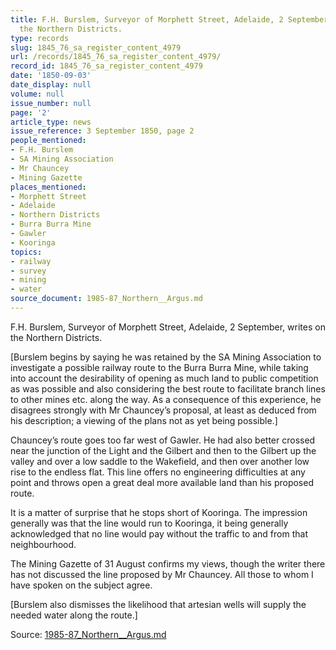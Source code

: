 ```yaml
---
title: F.H. Burslem, Surveyor of Morphett Street, Adelaide, 2 September, writes on
  the Northern Districts.
type: records
slug: 1845_76_sa_register_content_4979
url: /records/1845_76_sa_register_content_4979/
record_id: 1845_76_sa_register_content_4979
date: '1850-09-03'
date_display: null
volume: null
issue_number: null
page: '2'
article_type: news
issue_reference: 3 September 1850, page 2
people_mentioned:
- F.H. Burslem
- SA Mining Association
- Mr Chauncey
- Mining Gazette
places_mentioned:
- Morphett Street
- Adelaide
- Northern Districts
- Burra Burra Mine
- Gawler
- Kooringa
topics:
- railway
- survey
- mining
- water
source_document: 1985-87_Northern__Argus.md
---
```


F.H. Burslem, Surveyor of Morphett Street, Adelaide, 2 September, writes on the Northern Districts.

[Burslem begins by saying he was retained by the SA Mining Association to investigate a possible railway route to the Burra Burra Mine, while taking into account the desirability of opening as much land to public competition as was possible and also considering the best route to facilitate branch lines to other mines etc. along the way.  As a consequence of this experience, he disagrees strongly with Mr Chauncey’s proposal, at least as deduced from his description; a viewing of the plans not as yet being possible.]

Chauncey’s route goes too far west of Gawler.  He had also better crossed near the junction of the Light and the Gilbert and then to the Gilbert up the valley and over a low saddle to the Wakefield, and then over another low rise to the endless flat.  This line offers no engineering difficulties at any point and throws open a great deal more available land than his proposed route.

It is a matter of surprise that he stops short of Kooringa.  The impression generally was that the line would run to Kooringa, it being generally acknowledged that no line would pay without the traffic to and from that neighbourhood.

The Mining Gazette of 31 August confirms my views, though the writer there has not discussed the line proposed by Mr Chauncey.  All those to whom I have spoken on the subject agree.

[Burslem also dismisses the likelihood that artesian wells will supply the needed water along the route.]

Source: [1985-87_Northern__Argus.md](/downloads/markdown/1985-87_Northern__Argus.md)
